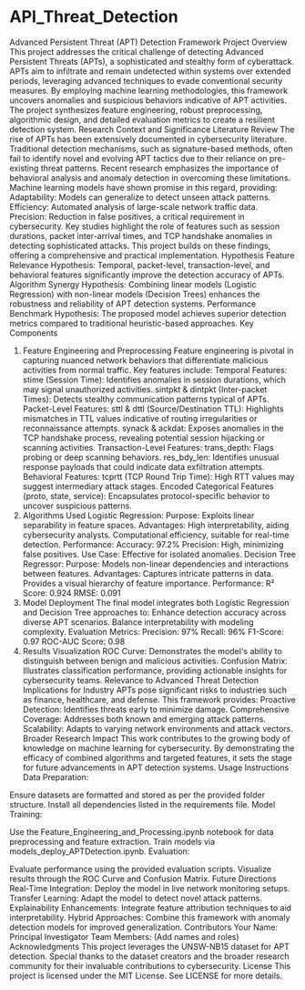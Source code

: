 # API_Threat_Detection

Advanced Persistent Threat (APT) Detection Framework
Project Overview
This project addresses the critical challenge of detecting Advanced Persistent Threats (APTs), a sophisticated and stealthy form of cyberattack. APTs aim to infiltrate and remain undetected within systems over extended periods, leveraging advanced techniques to evade conventional security measures. By employing machine learning methodologies, this framework uncovers anomalies and suspicious behaviors indicative of APT activities. The project synthesizes feature engineering, robust preprocessing, algorithmic design, and detailed evaluation metrics to create a resilient detection system.
Research Context and Significance
Literature Review
The rise of APTs has been extensively documented in cybersecurity literature. Traditional detection mechanisms, such as signature-based methods, often fail to identify novel and evolving APT tactics due to their reliance on pre-existing threat patterns. Recent research emphasizes the importance of behavioral analysis and anomaly detection in overcoming these limitations. Machine learning models have shown promise in this regard, providing:
Adaptability: Models can generalize to detect unseen attack patterns.
Efficiency: Automated analysis of large-scale network traffic data.
Precision: Reduction in false positives, a critical requirement in cybersecurity.
Key studies highlight the role of features such as session durations, packet inter-arrival times, and TCP handshake anomalies in detecting sophisticated attacks. This project builds on these findings, offering a comprehensive and practical implementation.
Hypothesis
Feature Relevance Hypothesis: Temporal, packet-level, transaction-level, and behavioral features significantly improve the detection accuracy of APTs.
Algorithm Synergy Hypothesis: Combining linear models (Logistic Regression) with non-linear models (Decision Trees) enhances the robustness and reliability of APT detection systems.
Performance Benchmark Hypothesis: The proposed model achieves superior detection metrics compared to traditional heuristic-based approaches.
Key Components
1. Feature Engineering and Preprocessing
Feature engineering is pivotal in capturing nuanced network behaviors that differentiate malicious activities from normal traffic. Key features include:
Temporal Features:
stime (Session Time): Identifies anomalies in session durations, which may signal unauthorized activities.
sintpkt & dintpkt (Inter-packet Times): Detects stealthy communication patterns typical of APTs.
Packet-Level Features:
sttl & dttl (Source/Destination TTL): Highlights mismatches in TTL values indicative of routing irregularities or reconnaissance attempts.
synack & ackdat: Exposes anomalies in the TCP handshake process, revealing potential session hijacking or scanning activities.
Transaction-Level Features:
trans_depth: Flags probing or deep scanning behaviors.
res_bdy_len: Identifies unusual response payloads that could indicate data exfiltration attempts.
Behavioral Features:
tcprtt (TCP Round Trip Time): High RTT values may suggest intermediary attack stages.
Encoded Categorical Features (proto, state, service): Encapsulates protocol-specific behavior to uncover suspicious patterns.
2. Algorithms Used
Logistic Regression:
Purpose: Exploits linear separability in feature spaces.
Advantages:
High interpretability, aiding cybersecurity analysts.
Computational efficiency, suitable for real-time detection.
Performance:
Accuracy: 97.2%
Precision: High, minimizing false positives.
Use Case: Effective for isolated anomalies.
Decision Tree Regressor:
Purpose: Models non-linear dependencies and interactions between features.
Advantages:
Captures intricate patterns in data.
Provides a visual hierarchy of feature importance.
Performance:
R² Score: 0.924
RMSE: 0.091
3. Model Deployment
The final model integrates both Logistic Regression and Decision Tree approaches to:
Enhance detection accuracy across diverse APT scenarios.
Balance interpretability with modeling complexity.
Evaluation Metrics:
Precision: 97%
Recall: 96%
F1-Score: 0.97
ROC-AUC Score: 0.98
4. Results Visualization
ROC Curve: Demonstrates the model's ability to distinguish between benign and malicious activities.
Confusion Matrix: Illustrates classification performance, providing actionable insights for cybersecurity teams.
Relevance to Advanced Threat Detection
Implications for Industry
APTs pose significant risks to industries such as finance, healthcare, and defense. This framework provides:
Proactive Detection: Identifies threats early to minimize damage.
Comprehensive Coverage: Addresses both known and emerging attack patterns.
Scalability: Adapts to varying network environments and attack vectors.
Broader Research Impact
This work contributes to the growing body of knowledge on machine learning for cybersecurity. By demonstrating the efficacy of combined algorithms and targeted features, it sets the stage for future advancements in APT detection systems.
Usage Instructions
Data Preparation:


Ensure datasets are formatted and stored as per the provided folder structure.
Install all dependencies listed in the requirements file.
Model Training:


Use the Feature_Engineering_and_Processing.ipynb notebook for data preprocessing and feature extraction.
Train models via models_deploy_APTDetection.ipynb.
Evaluation:


Evaluate performance using the provided evaluation scripts.
Visualize results through the ROC Curve and Confusion Matrix.
Future Directions
Real-Time Integration: Deploy the model in live network monitoring setups.
Transfer Learning: Adapt the model to detect novel attack patterns.
Explainability Enhancements: Integrate feature attribution techniques to aid interpretability.
Hybrid Approaches: Combine this framework with anomaly detection models for improved generalization.
Contributors
Your Name: Principal Investigator
Team Members: (Add names and roles)
Acknowledgments
This project leverages the UNSW-NB15 dataset for APT detection. Special thanks to the dataset creators and the broader research community for their invaluable contributions to cybersecurity.
License
This project is licensed under the MIT License. See LICENSE for more details.
